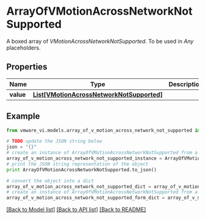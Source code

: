# ArrayOfVMotionAcrossNetworkNotSupported

A boxed array of *VMotionAcrossNetworkNotSupported*. To be used in *Any* placeholders. 

## Properties
Name | Type | Description | Notes
------------ | ------------- | ------------- | -------------
**value** | [**List[VMotionAcrossNetworkNotSupported]**](VMotionAcrossNetworkNotSupported.md) |  | 

## Example

```python
from vmware_vi.models.array_of_v_motion_across_network_not_supported import ArrayOfVMotionAcrossNetworkNotSupported

# TODO update the JSON string below
json = "{}"
# create an instance of ArrayOfVMotionAcrossNetworkNotSupported from a JSON string
array_of_v_motion_across_network_not_supported_instance = ArrayOfVMotionAcrossNetworkNotSupported.from_json(json)
# print the JSON string representation of the object
print ArrayOfVMotionAcrossNetworkNotSupported.to_json()

# convert the object into a dict
array_of_v_motion_across_network_not_supported_dict = array_of_v_motion_across_network_not_supported_instance.to_dict()
# create an instance of ArrayOfVMotionAcrossNetworkNotSupported from a dict
array_of_v_motion_across_network_not_supported_form_dict = array_of_v_motion_across_network_not_supported.from_dict(array_of_v_motion_across_network_not_supported_dict)
```
[[Back to Model list]](../README.md#documentation-for-models) [[Back to API list]](../README.md#documentation-for-api-endpoints) [[Back to README]](../README.md)


